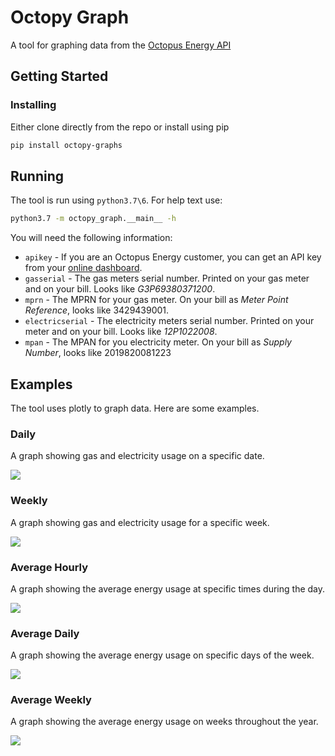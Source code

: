 # Octopy Graph

A tool for graphing data from the [Octopus Energy API](https://gitlab.com/broster/octopy-api)

## Getting Started

### Installing

Either clone directly from the repo or install using pip
```bash
pip install octopy-graphs
```

## Running

The tool is run using `python3.7\6`. For help text use:
```bash
python3.7 -m octopy_graph.__main__ -h
```

You will need the following information:
* `apikey` - If you are an Octopus Energy customer, you can get an API key from your 
  [online dashboard](https://octopus.energy/dashboard/developer/).
* `gasserial` - The gas meters serial number. Printed on your gas meter and on your bill. 
  Looks like _G3P69380371200_.
* `mprn` - The MPRN for your gas meter. On your bill as _Meter Point Reference_,
  looks like 3429439001.
* `electricserial` - The electricity meters serial number. Printed on your meter
  and on your bill. Looks like _12P1022008_.
* `mpan` - The MPAN for you electricity meter. On your bill as _Supply Number_, 
  looks like 2019820081223

## Examples

The tool uses plotly to graph data. Here are some examples.

### Daily

A graph showing gas and electricity usage on a specific date.

![](graphs/daily.png)

### Weekly

A graph showing gas and electricity usage for a specific week.

![](graphs/weekly.png)

### Average Hourly

A graph showing the average energy usage at specific times during the day.

![](graphs/average_hourly.png)

### Average Daily

A graph showing the average energy usage on specific days of the week.

![](graphs/average_daily.png)

### Average Weekly

A graph showing the average energy usage on weeks throughout the year.

![](graphs/average_weekly.png)
